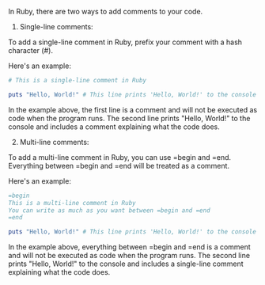 In Ruby, there are two ways to add comments to your code. 

1. Single-line comments: 

To add a single-line comment in Ruby, prefix your comment with a hash character (#).

Here's an example:

```ruby
# This is a single-line comment in Ruby

puts "Hello, World!" # This line prints 'Hello, World!' to the console
```

In the example above, the first line is a comment and will not be executed as code when the program runs. The second line prints "Hello, World!" to the console and includes a comment explaining what the code does.

2. Multi-line comments:

To add a multi-line comment in Ruby, you can use =begin and =end. Everything between =begin and =end will be treated as a comment.

Here's an example:

```ruby
=begin
This is a multi-line comment in Ruby
You can write as much as you want between =begin and =end
=end

puts "Hello, World!" # This line prints 'Hello, World!' to the console
```

In the example above, everything between =begin and =end is a comment and will not be executed as code when the program runs. The second line prints "Hello, World!" to the console and includes a single-line comment explaining what the code does.